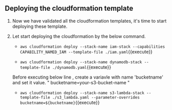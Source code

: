 ## Deploying the cloudformation template

1. Now we have validated all the cloudformation templates, it's time to start deploying these template.

2. Let start deploying the cloudformation by the below command.

	- `aws cloudformation deploy --stack-name iam-stack --capabilities CAPABILITY_NAMED_IAM --template-file ./iam.yaml`{{execute}}

	- `aws cloudformation deploy --stack-name dynamodb-stack --template-file ./dynamodb.yaml`{{execute}}

   Before executing below line , create a variavle with name 'bucketname' and set it value. " bucketname=your-s3-bucket-name "

  	- `aws cloudformation deploy --stack-name s3-lambda-stack --template-file ./s3_lambda.yaml --parameter-overrides bucketname=${bucketname}`{{execute}}




	
